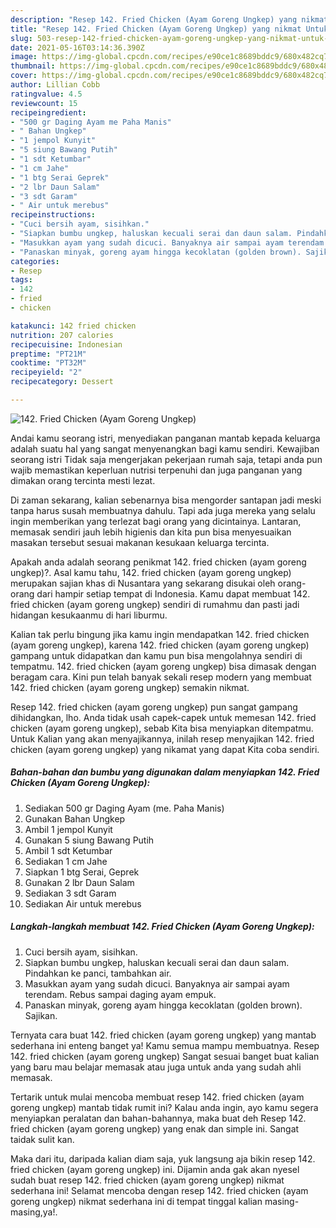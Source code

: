 ```yaml
---
description: "Resep 142. Fried Chicken (Ayam Goreng Ungkep) yang nikmat Untuk Jualan"
title: "Resep 142. Fried Chicken (Ayam Goreng Ungkep) yang nikmat Untuk Jualan"
slug: 503-resep-142-fried-chicken-ayam-goreng-ungkep-yang-nikmat-untuk-jualan
date: 2021-05-16T03:14:36.390Z
image: https://img-global.cpcdn.com/recipes/e90ce1c8689bddc9/680x482cq70/142-fried-chicken-ayam-goreng-ungkep-foto-resep-utama.jpg
thumbnail: https://img-global.cpcdn.com/recipes/e90ce1c8689bddc9/680x482cq70/142-fried-chicken-ayam-goreng-ungkep-foto-resep-utama.jpg
cover: https://img-global.cpcdn.com/recipes/e90ce1c8689bddc9/680x482cq70/142-fried-chicken-ayam-goreng-ungkep-foto-resep-utama.jpg
author: Lillian Cobb
ratingvalue: 4.5
reviewcount: 15
recipeingredient:
- "500 gr Daging Ayam me Paha Manis"
- " Bahan Ungkep"
- "1 jempol Kunyit"
- "5 siung Bawang Putih"
- "1 sdt Ketumbar"
- "1 cm Jahe"
- "1 btg Serai Geprek"
- "2 lbr Daun Salam"
- "3 sdt Garam"
- " Air untuk merebus"
recipeinstructions:
- "Cuci bersih ayam, sisihkan."
- "Siapkan bumbu ungkep, haluskan kecuali serai dan daun salam. Pindahkan ke panci, tambahkan air."
- "Masukkan ayam yang sudah dicuci. Banyaknya air sampai ayam terendam. Rebus sampai daging ayam empuk."
- "Panaskan minyak, goreng ayam hingga kecoklatan (golden brown). Sajikan."
categories:
- Resep
tags:
- 142
- fried
- chicken

katakunci: 142 fried chicken 
nutrition: 207 calories
recipecuisine: Indonesian
preptime: "PT21M"
cooktime: "PT32M"
recipeyield: "2"
recipecategory: Dessert

---
```



![142. Fried Chicken (Ayam Goreng Ungkep)](https://img-global.cpcdn.com/recipes/e90ce1c8689bddc9/680x482cq70/142-fried-chicken-ayam-goreng-ungkep-foto-resep-utama.jpg)

Andai kamu seorang istri, menyediakan panganan mantab kepada keluarga adalah suatu hal yang sangat menyenangkan bagi kamu sendiri. Kewajiban seorang istri Tidak saja mengerjakan pekerjaan rumah saja, tetapi anda pun wajib memastikan keperluan nutrisi terpenuhi dan juga panganan yang dimakan orang tercinta mesti lezat.

Di zaman  sekarang, kalian sebenarnya bisa mengorder santapan jadi meski tanpa harus susah membuatnya dahulu. Tapi ada juga mereka yang selalu ingin memberikan yang terlezat bagi orang yang dicintainya. Lantaran, memasak sendiri jauh lebih higienis dan kita pun bisa menyesuaikan masakan tersebut sesuai makanan kesukaan keluarga tercinta. 



Apakah anda adalah seorang penikmat 142. fried chicken (ayam goreng ungkep)?. Asal kamu tahu, 142. fried chicken (ayam goreng ungkep) merupakan sajian khas di Nusantara yang sekarang disukai oleh orang-orang dari hampir setiap tempat di Indonesia. Kamu dapat membuat 142. fried chicken (ayam goreng ungkep) sendiri di rumahmu dan pasti jadi hidangan kesukaanmu di hari liburmu.

Kalian tak perlu bingung jika kamu ingin mendapatkan 142. fried chicken (ayam goreng ungkep), karena 142. fried chicken (ayam goreng ungkep) gampang untuk didapatkan dan kamu pun bisa mengolahnya sendiri di tempatmu. 142. fried chicken (ayam goreng ungkep) bisa dimasak dengan beragam cara. Kini pun telah banyak sekali resep modern yang membuat 142. fried chicken (ayam goreng ungkep) semakin nikmat.

Resep 142. fried chicken (ayam goreng ungkep) pun sangat gampang dihidangkan, lho. Anda tidak usah capek-capek untuk memesan 142. fried chicken (ayam goreng ungkep), sebab Kita bisa menyiapkan ditempatmu. Untuk Kalian yang akan menyajikannya, inilah resep menyajikan 142. fried chicken (ayam goreng ungkep) yang nikamat yang dapat Kita coba sendiri.

<!--inarticleads1-->

##### Bahan-bahan dan bumbu yang digunakan dalam menyiapkan 142. Fried Chicken (Ayam Goreng Ungkep):

1. Sediakan 500 gr Daging Ayam (me. Paha Manis)
1. Gunakan  Bahan Ungkep
1. Ambil 1 jempol Kunyit
1. Gunakan 5 siung Bawang Putih
1. Ambil 1 sdt Ketumbar
1. Sediakan 1 cm Jahe
1. Siapkan 1 btg Serai, Geprek
1. Gunakan 2 lbr Daun Salam
1. Sediakan 3 sdt Garam
1. Sediakan  Air untuk merebus




<!--inarticleads2-->

##### Langkah-langkah membuat 142. Fried Chicken (Ayam Goreng Ungkep):

1. Cuci bersih ayam, sisihkan.
1. Siapkan bumbu ungkep, haluskan kecuali serai dan daun salam. Pindahkan ke panci, tambahkan air.
1. Masukkan ayam yang sudah dicuci. Banyaknya air sampai ayam terendam. Rebus sampai daging ayam empuk.
1. Panaskan minyak, goreng ayam hingga kecoklatan (golden brown). Sajikan.




Ternyata cara buat 142. fried chicken (ayam goreng ungkep) yang mantab sederhana ini enteng banget ya! Kamu semua mampu membuatnya. Resep 142. fried chicken (ayam goreng ungkep) Sangat sesuai banget buat kalian yang baru mau belajar memasak atau juga untuk anda yang sudah ahli memasak.

Tertarik untuk mulai mencoba membuat resep 142. fried chicken (ayam goreng ungkep) mantab tidak rumit ini? Kalau anda ingin, ayo kamu segera menyiapkan peralatan dan bahan-bahannya, maka buat deh Resep 142. fried chicken (ayam goreng ungkep) yang enak dan simple ini. Sangat taidak sulit kan. 

Maka dari itu, daripada kalian diam saja, yuk langsung aja bikin resep 142. fried chicken (ayam goreng ungkep) ini. Dijamin anda gak akan nyesel sudah buat resep 142. fried chicken (ayam goreng ungkep) nikmat sederhana ini! Selamat mencoba dengan resep 142. fried chicken (ayam goreng ungkep) nikmat sederhana ini di tempat tinggal kalian masing-masing,ya!.

